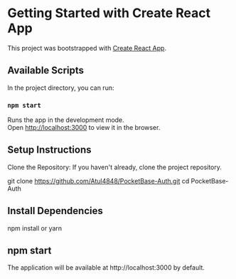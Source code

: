 # Getting Started with Create React App

This project was bootstrapped with [Create React App](https://github.com/facebook/create-react-app).

## Available Scripts

In the project directory, you can run:

### `npm start`

Runs the app in the development mode.\
Open [http://localhost:3000](http://localhost:3000) to view it in the browser.

## Setup Instructions
Clone the Repository: If you haven't already, clone the project repository.

git clone https://github.com/Atul4848/PocketBase-Auth.git
cd PocketBase-Auth


## Install Dependencies

npm install or yarn

## npm start

The application will be available at http://localhost:3000 by default.

